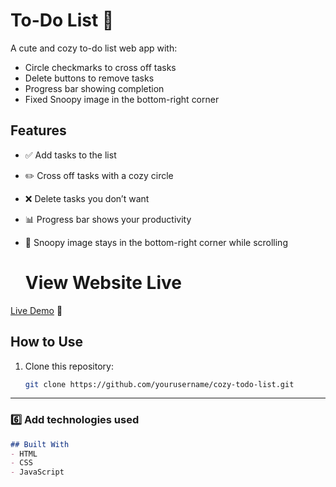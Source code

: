 # To-Do List 🌸

A cute and cozy to-do list web app with:  
- Circle checkmarks to cross off tasks  
- Delete buttons to remove tasks  
- Progress bar showing completion  
- Fixed Snoopy image in the bottom-right corner

## Features
- ✅ Add tasks to the list
- ✏️ Cross off tasks with a cozy circle
- ❌ Delete tasks you don’t want
- 📊 Progress bar shows your productivity
- 🐶 Snoopy image stays in the bottom-right corner while scrolling

  # View Website Live
[Live Demo](https://ariana011.github.io/To-Do-List/) 🌸


## How to Use
1. Clone this repository:
   ```bash
   git clone https://github.com/yourusername/cozy-todo-list.git


---

### 6️⃣ Add **technologies used**

```markdown
## Built With
- HTML
- CSS
- JavaScript

